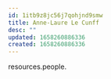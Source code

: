 ```yaml
---
id: 1itb9z8jc56j7qohjnd9smw
title: Anne-Laure Le Cunff
desc: ""
updated: 1658260886336
created: 1658260886336
---
```


resources.people.
